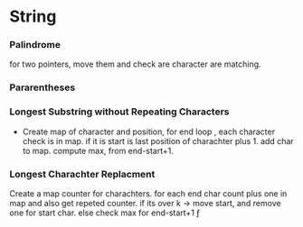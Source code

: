 # String
### Palindrome
for two pointers, move them and check are character are matching.
### Pararentheses
### Longest Substring without Repeating Characters
- Create map of character and position, for end loop , each character check is in map. if it is start is last position of charachter plus 1.
add char to map. compute max, from end-start+1.
### Longest Charachter Replacment
Create a map counter for charachters. for each end char count plus one in map and also get repeted counter.
if its over k -> move start, and remove one for start char. else check max for end-start+1
ƒ